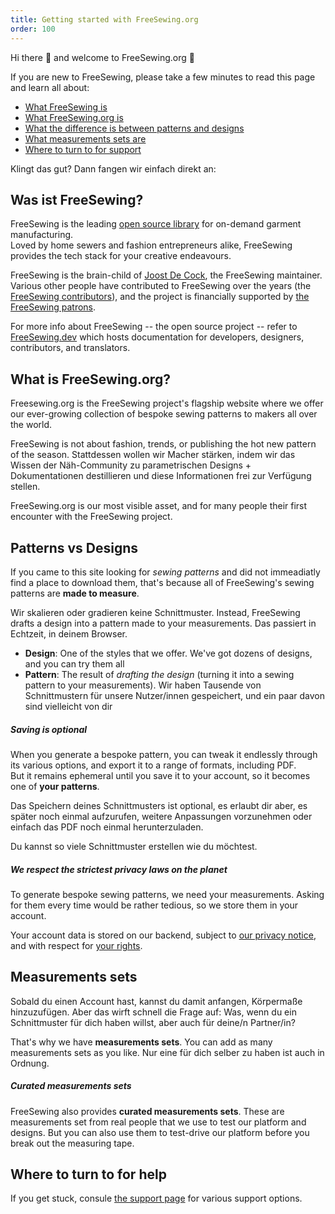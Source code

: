 ```yaml
---
title: Getting started with FreeSewing.org
order: 100
---
```


Hi there 👋 and welcome to FreeSewing.org 🙂

If you are new to FreeSewing, please take a few minutes to read this page and learn all about:

- [What FreeSewing is](#what-is-freesewing)
- [What FreeSewing.org is](#what-is-freesewingorg)
- [What the difference is between patterns and designs](#patterns-vs-designs)
- [What measurements sets are](#measurements-sets)
- [Where to turn to for support](#where-to-turn-to-for-help)

Klingt das gut? Dann fangen wir einfach direkt an:

## Was ist FreeSewing?

FreeSewing is the leading [open source library](https://github.com/freesewing) for on-demand garment manufacturing.  
Loved by home sewers and fashion entrepreneurs alike, FreeSewing provides the tech stack for your creative endeavours.

FreeSewing is the brain-child of [Joost De Cock](https://github.com/joostdecock), the FreeSewing maintainer. Various other people have contributed to FreeSewing over the years (the [FreeSewing contributors](/contributors)), and the project is financially supported by [the FreeSewing patrons](/patrons).

<Tip>

For more info about FreeSewing -- the open source project -- refer to
[FreeSewing.dev](https://freesewing.dev/) which hosts documentation for
developers, designers, contributors, and translators.

</Tip>

## What is FreeSewing.org?

Freesewing.org is the FreeSewing project's flagship website where we offer our ever-growing collection of bespoke sewing patterns to makers all over the world.

FreeSewing is not about fashion, trends, or publishing the hot new pattern of the season. Stattdessen wollen wir Macher stärken, indem wir das Wissen der Näh-Community zu parametrischen Designs + Dokumentationen destillieren und diese Informationen frei zur Verfügung stellen.

FreeSewing.org is our most visible asset, and for many people their first encounter with the FreeSewing project.

## Patterns vs Designs

If you came to this site looking for _sewing patterns_ and did not immeadiatly find a place to download them, that's because all of FreeSewing's sewing patterns are **made to measure**.

Wir skalieren oder gradieren keine Schnittmuster. Instead, FreeSewing drafts a design into a pattern made to your measurements. Das passiert in Echtzeit, in deinem Browser.

- **Design**: One of the styles that we offer. We've got dozens of designs, and you can try them all
- **Pattern**: The result of *drafting the design* (turning it into a sewing pattern to your measurements). Wir haben Tausende von Schnittmustern für unsere Nutzer/innen gespeichert, und ein paar davon sind vielleicht von dir

<Tip>

##### Saving is optional

When you generate a bespoke pattern, you can tweak it endlessly through its various options,
and export it to a range of formats, including PDF.  
But it remains ephemeral until you save it to your account, so it
becomes one of **your patterns**.

Das Speichern deines Schnittmusters ist optional, es erlaubt dir aber, es später noch einmal aufzurufen, weitere Anpassungen vorzunehmen oder einfach das PDF noch einmal herunterzuladen.

Du kannst so viele Schnittmuster erstellen wie du möchtest.

</Tip>

<Note>

##### We respect the strictest privacy laws on the planet
To generate bespoke sewing patterns, we need your measurements.
Asking for them every time would be rather tedious, so we store them in your account.

Your account data is stored on our backend, subject to [our privacy notice](/docs/about/privacy),
and with respect for [your rights](docs/about/rights/).

</Note>

## Measurements sets

Sobald du einen Account hast, kannst du damit anfangen, Körpermaße hinzuzufügen. Aber das wirft schnell die Frage auf: Was, wenn du ein Schnittmuster für dich haben willst, aber auch für deine/n Partner/in?

That's why we have **measurements sets**. You can add as many measurements sets as you like. Nur eine für dich selber zu haben ist auch in Ordnung.

<Tip>

##### Curated measurements sets

FreeSewing also provides **curated measurements sets**. These are measurements set from real people that we use to test our platform and designs. But you can also use them to test-drive our platform before you break out the measuring tape.

</Tip>

## Where to turn to for help

If you get stuck, consule [the support page](/support/) for various support options.


